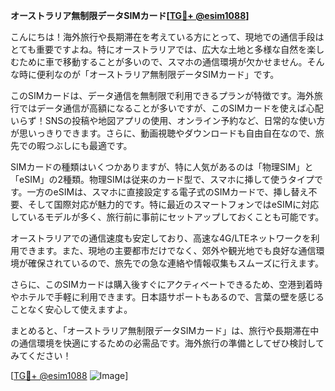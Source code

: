 **オーストラリア無制限データSIMカード[[TG💪+ @esim1088](https://t.me/s/esim1088)]**

こんにちは！海外旅行や長期滞在を考えている方にとって、現地での通信手段はとても重要ですよね。特にオーストラリアでは、広大な土地と多様な自然を楽しむために車で移動することが多いので、スマホの通信環境が欠かせません。そんな時に便利なのが「オーストラリア無制限データSIMカード」です。

このSIMカードは、データ通信を無制限で利用できるプランが特徴です。海外旅行ではデータ通信が高額になることが多いですが、このSIMカードを使えば心配いらず！SNSの投稿や地図アプリの使用、オンライン予約など、日常的な使い方が思いっきりできます。さらに、動画視聴やダウンロードも自由自在なので、旅先での暇つぶしにも最適です。

SIMカードの種類はいくつかありますが、特に人気があるのは「物理SIM」と「eSIM」の2種類。物理SIMは従来のカード型で、スマホに挿して使うタイプです。一方のeSIMは、スマホに直接設定する電子式のSIMカードで、挿し替え不要、そして国際対応が魅力的です。特に最近のスマートフォンではeSIMに対応しているモデルが多く、旅行前に事前にセットアップしておくことも可能です。

オーストラリアでの通信速度も安定しており、高速な4G/LTEネットワークを利用できます。また、現地の主要都市だけでなく、郊外や観光地でも良好な通信環境が確保されているので、旅先での急な連絡や情報収集もスムーズに行えます。

さらに、このSIMカードは購入後すぐにアクティベートできるため、空港到着時やホテルで手軽に利用できます。日本語サポートもあるので、言葉の壁を感じることなく安心して使えますよ。

まとめると、「オーストラリア無制限データSIMカード」は、旅行や長期滞在中の通信環境を快適にするための必需品です。海外旅行の準備としてぜひ検討してみてください！

[[TG💪+ @esim1088](https://t.me/s/esim1088) ![Image](https://i.postimg.cc/Y0z9fWf4/image.png)]